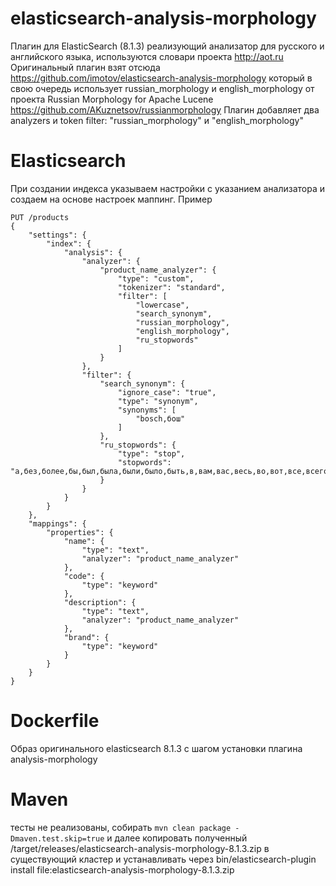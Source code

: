 # elasticsearch-analysis-morphology
Плагин для ElasticSearch (8.1.3) реализующий анализатор для русского и английского языка, используются словари проекта http://aot.ru
Оригинальный плагин взят отсюда https://github.com/imotov/elasticsearch-analysis-morphology который в свою очередь использует
russian_morphology и english_morphology от проекта Russian Morphology for Apache Lucene https://github.com/AKuznetsov/russianmorphology
Плагин добавляет два analyzers и token filter: "russian_morphology" и "english_morphology"

# Elasticsearch

При создании индекса указываем настройки с указанием анализатора и создаем на основе настроек маппинг. 
Пример
```
PUT /products
{
    "settings": {
        "index": {
            "analysis": {
                "analyzer": {
                    "product_name_analyzer": {
                        "type": "custom",
                        "tokenizer": "standard",
                        "filter": [
                            "lowercase",
                            "search_synonym",
                            "russian_morphology",
                            "english_morphology",
                            "ru_stopwords"
                        ]
                    }
                },
                "filter": {
                    "search_synonym": {
                        "ignore_case": "true",
                        "type": "synonym",
                        "synonyms": [
                            "bosch,бош"
                        ]
                    },
                    "ru_stopwords": {
                        "type": "stop",
                        "stopwords": "а,без,более,бы,был,была,были,было,быть,в,вам,вас,весь,во,вот,все,всего,всех,вы,где,да,даже,для,до,его,ее,если,есть,еще,же,за,здесь,и,из,или,им,их,к,как,ко,когда,кто,ли,либо,мне,может,мы,на,надо,наш,не,него,нее,нет,ни,них,но,ну,о,об,однако,он,она,они,оно,от,очень,по,под,при,с,со,так,также,такой,там,те,тем,то,того,тоже,той,только,том,ты,у,уже,хотя,чего,чей,чем,что,чтобы,чье,чья,эта,эти,это,я,a,an,and,are,as,at,be,but,by,for,if,in,into,is,it,no,not,of,on,or,such,that,the,their,then,there,these,they,this,to,was,will,with"
                    }
                }
            }
        }
    },
    "mappings": {
        "properties": {
            "name": {
                "type": "text",
                "analyzer": "product_name_analyzer"
            },
            "code": {
                "type": "keyword"
            },
            "description": {
                "type": "text",
                "analyzer": "product_name_analyzer"
            },
            "brand": {
                "type": "keyword"
            }
        }
    }
}
```
# Dockerfile
Образ оригинального elasticsearch 8.1.3 с шагом установки плагина analysis-morphology

# Maven 
тесты не реализованы, собирать
```mvn clean package -Dmaven.test.skip=true```
и далее копировать полученный /target/releases/elasticsearch-analysis-morphology-8.1.3.zip в существующий кластер и устанавливать через bin/elasticsearch-plugin install file:elasticsearch-analysis-morphology-8.1.3.zip

